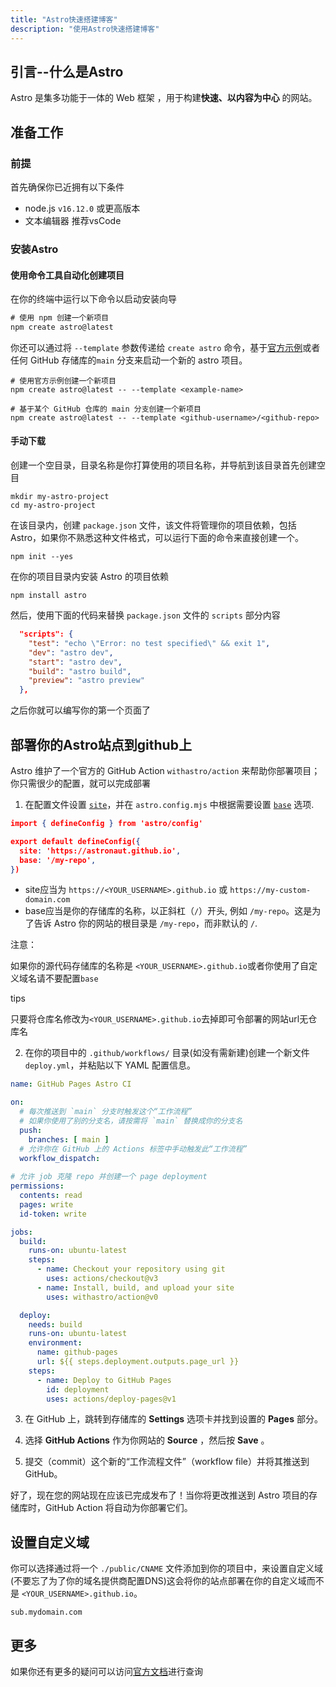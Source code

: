 ```yaml
---
title: "Astro快速搭建博客"
description: "使用Astro快速搭建博客"
---
```


## 引言--什么是Astro

Astro 是集多功能于一体的 Web 框架 ，用于构建**快速、以内容为中心** 的网站。

## 准备工作

### 前提

首先确保你已近拥有以下条件

* node.js `v16.12.0` 或更高版本
* 文本编辑器 推荐vsCode

### 安装Astro

#### 使用命令工具自动化创建项目

在你的终端中运行以下命令以启动安装向导

```xml
# 使用 npm 创建一个新项目
npm create astro@latest
```

你还可以通过将 `--template` 参数传递给 `create astro` 命令，基于[官方示例](https://github.com/withastro/astro/tree/main/examples)或者任何 GitHub 存储库的`main` 分支来启动一个新的 astro 项目。

```shell
# 使用官方示例创建一个新项目
npm create astro@latest -- --template <example-name>

# 基于某个 GitHub 仓库的 main 分支创建一个新项目
npm create astro@latest -- --template <github-username>/<github-repo>
```

#### 手动下载

创建一个空目录，目录名称是你打算使用的项目名称，并导航到该目录首先创建空目

```shell
mkdir my-astro-project
cd my-astro-project
```

在该目录内，创建 `package.json` 文件，该文件将管理你的项目依赖，包括 Astro，如果你不熟悉这种文件格式，可以运行下面的命令来直接创建一个。

```shell
npm init --yes
```

在你的项目目录内安装 Astro 的项目依赖

```shell
npm install astro
```

然后，使用下面的代码来替换 `package.json` 文件的 `scripts` 部分内容

```json
  "scripts": {
    "test": "echo \"Error: no test specified\" && exit 1",
    "dev": "astro dev",
    "start": "astro dev",
    "build": "astro build",
    "preview": "astro preview"
  },
```

之后你就可以编写你的第一个页面了

## 部署你的Astro站点到github上

Astro 维护了一个官方的 GitHub Action `withastro/action` 来帮助你部署项目；你只需很少的配置，就可以完成部署

1. 在配置文件设置 [`site`](https://docs.astro.build/zh-cn/reference/configuration-reference/#site)，并在 `astro.config.mjs` 中根据需要设置 [`base`](https://docs.astro.build/zh-cn/reference/configuration-reference/#base) 选项.

```json
import { defineConfig } from 'astro/config'

export default defineConfig({
  site: 'https://astronaut.github.io',
  base: '/my-repo',
})
```

* site应当为 `https://<YOUR_USERNAME>.github.io` 或 `https://my-custom-domain.com`
* base应当是你的存储库的名称，以正斜杠（`/`）开头, 例如 `/my-repo`。这是为了告诉 Astro 你的网站的根目录是 `/my-repo`，而非默认的 `/`.

注意：

如果你的源代码存储库的名称是 `<YOUR_USERNAME>.github.io`或者你使用了自定义域名请不要配置`base`

tips

只要将仓库名修改为`<YOUR_USERNAME>.github.io`去掉即可令部署的网站url无仓库名


2. 在你的项目中的 `.github/workflows/` 目录(如没有需新建)创建一个新文件 `deploy.yml`，并粘贴以下 YAML 配置信息。

```yml
name: GitHub Pages Astro CI

on:
  # 每次推送到 `main` 分支时触发这个“工作流程”
  # 如果你使用了别的分支名，请按需将 `main` 替换成你的分支名
  push:
    branches: [ main ]
  # 允许你在 GitHub 上的 Actions 标签中手动触发此“工作流程”
  workflow_dispatch:
  
# 允许 job 克隆 repo 并创建一个 page deployment
permissions:
  contents: read
  pages: write
  id-token: write

jobs:
  build:
    runs-on: ubuntu-latest
    steps:
      - name: Checkout your repository using git
        uses: actions/checkout@v3
      - name: Install, build, and upload your site
        uses: withastro/action@v0

  deploy:
    needs: build
    runs-on: ubuntu-latest
    environment:
      name: github-pages
      url: ${{ steps.deployment.outputs.page_url }}
    steps:
      - name: Deploy to GitHub Pages
        id: deployment
        uses: actions/deploy-pages@v1

```



3. 在 GitHub 上，跳转到存储库的 **Settings** 选项卡并找到设置的 **Pages** 部分。

4. 选择 **GitHub Actions** 作为你网站的 **Source** ，然后按 **Save** 。
5. 提交（commit）这个新的“工作流程文件”（workflow file）并将其推送到 GitHub。


好了，现在您的网站现在应该已完成发布了！当你将更改推送到 Astro 项目的存储库时，GitHub Action 将自动为你部署它们。


## 设置自定义域


你可以选择通过将一个 `./public/CNAME` 文件添加到你的项目中，来设置自定义域(不要忘了为了你的域名提供商配置DNS)这会将你的站点部署在你的自定义域而不是 `<YOUR_USERNAME>.github.io`。

```shell
sub.mydomain.com
```


## 更多

如果你还有更多的疑问可以访问[官方文档](https://docs.astro.build/en/getting-started/)进行查询
